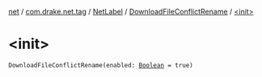 [net](../../../index.md) / [com.drake.net.tag](../../index.md) / [NetLabel](../index.md) / [DownloadFileConflictRename](index.md) / [&lt;init&gt;](./-init-.md)

# &lt;init&gt;

`DownloadFileConflictRename(enabled: `[`Boolean`](https://kotlinlang.org/api/latest/jvm/stdlib/kotlin/-boolean/index.html)` = true)`